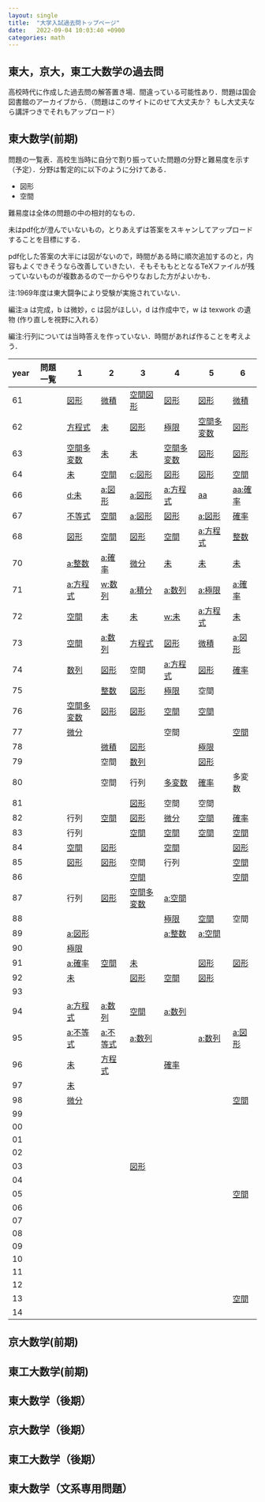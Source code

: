 ```yaml
---
layout: single
title:  "大学入試過去問トップページ"
date:   2022-09-04 10:03:40 +0900
categories: math
---
```



## 東大，京大，東工大数学の過去問

高校時代に作成した過去問の解答置き場．間違っている可能性あり．問題は国会図書館のアーカイブから．（問題はこのサイトにのせて大丈夫か？ もし大丈夫なら講評つきでそれもアップロード）

## 東大数学(前期)

問題の一覧表．高校生当時に自分で割り振っていた問題の分野と難易度を示す（予定）．分野は暫定的に以下のように分けてある．

- 図形
- 空間

難易度は全体の問題の中の相対的なもの．

未はpdf化が澄んでいないもの，とりあえずは答案をスキャンしてアップロードすることを目標にする．

pdf化した答案の大半には図がないので，時間がある時に順次追加するのと，内容もよくできそうなら改善していきたい．そもそももととなるTeXファイルが残っていないものが複数あるので一からやりなおした方がよいかも．

注:1969年度は東大闘争により受験が実施されていない．

編注:a は完成，b は微妙，c は図がほしい，d は作成中で，w は texwork の遺物 (作り直しを視野に入れる）

編注:行列については当時答えを作っていない．時間があれば作ることを考えよう．


| year |問題一覧 | 1                    | 2                  | 3                    | 4                    | 5                    | 6                  |
|------|-- | --------------------|--------------------|----------------------|----------------------|----------------------|--------------------|
| 61   || [図形][ut61-1]       | [微積][ut61-2]     | [空間図形][ut61-3]   | [図形][ut61-4]       | [図形][ut61-5]       | [微積][ut61-6]     |
| 62   || [方程式][ut62-1]     | [未][ut62-2]       | [図形][ut62-3]       | [極限][ut62-4]       | [空間多変数][ut62-5] | [図形][ut62-6]     |
| 63   || [空間多変数][ut63-1] | [未][ut63-2]       | [未][ut63-3]         | [空間多変数][ut63-4] | [図形][ut63-5]       | [図形][ut63-6]     |
| 64   || [未][ut65-1]         | [空間][ut65-2]     | [c:図形][ut65-3]     | [図形][ut65-4]       | [図形][ut65-5]       | [空間][ut65-6]     |
| 66   || [d:未][ut66-1]       | [a:図形][ut66-2]   | [a:図形][ut66-3]     | [a:方程式][ut66-4]   | [aa][ut66-5]         | [aa:確率][ut66-6]  |
| 67   || [不等式][ut67-1]     | [空間][ut67-2]     | [a:図形][ut67-3]     | [図形][ut67-4]       | [a:図形][ut67-5]     | [確率][ut67-6]     |
| 68   || [図形][ut68-1]       | [空間][ut68-2]     | [図形][ut68-3]       | [空間][ut68-4]       | [a:方程式][ut68-5]   | [整数][ut68-6]     |
| 70   || [a:整数][ut70-1]     | [a:確率][ut70-2]   | [微分][ut70-3]       | [未][ut70-4]         | [未][ut70-5]         | [未][ut70-6]       |
| 71   || [a:方程式][ut71-1]   | [w:数列][ut71-3]   | [a:積分][ut71-3]     | [a:数列][ut71-4]     | [a:極限][ut71-5]     | [a:確率][ut71-6]   |
| 72   || [空間][ut72-1]       | [未][ut72-2]       | [未][ut72-3]         | [w:未][ut72-4]       | [a:方程式][ut72-5]   | [未][ut72-6]       |
| 73   || [空間][ut73-1]       | [a:数列][ut73-2]   | [方程式][ut73-3]     | [図形][ut73-4]       | [微積][ut73-5]       | [a:図形][ut73-6]   |
| 74   || [数列][ut74-1]       | [図形][ut74-2]     | 空間                 | [a:方程式][ut74-4]   | [図形][ut74-5]       | [確率][ut74-6]     |
| 75   ||                      | [整数][ut75-2]     | [図形][ut75-3]       | [極限][ut75-4]       | 空間                 |                    |
| 76   || [空間多変数][ut76-1] | [図形][ut76-2]     | [図形][ut76-3]       | [空間][ut76-4]       | [空間][ut76-5]       |                    |
| 77   || [微分][ut77-1]       |                    |                      | 空間                 |                      | [空間][ut77-6]     |
| 78   ||                      | [微積][ut78-2]     | [図形][ut78-3]       |                      | [極限][ut78-5]       |                    |
| 79   ||                      | 空間               | [数列][ut79-3]       |                      | [図形][ut79-5]       |                    |
| 80   ||                      | 空間               | 行列                 | [多変数][ut80-4]     | [確率][ut80-5]       | 多変数             |
| 81   ||                      |                    | [図形][ut81-3]       | 空間                 | 空間                 |                    |
| 82   || 行列                 | [空間][ut82-2]     | [図形][ut82-3]       | [微分][ut82-4]       | [空間][ut82-5]       | [確率][ut82-6]     |
| 83   || 行列                 |                    | [空間][ut83-3]       | [空間][ut83-4]       | [空間][ut83-5]       | [空間][ut83-6]     |
| 84   || [空間][ut84-1]       | [図形][ut84-2]     |                      | [空間][ut84-4]       |                      | [図形][ut84-6]     |
| 85   || [図形][ut85-1]       | [図形][ut85-2]     | 空間                 | 行列                 |                      | [空間][ut85-6]     |
| 86   ||                      |                    | [空間][ut86-3]       |                      |                      | [空間][ut86-6]     |
| 87   || 行列                 | [図形][ut87-2]     | [空間多変数][ut87-3] | [a:空間][ut87-4]     |                      |                    |
| 88   ||                      |                    |                      | [極限][ut88-4]       | [空間][ut88-5]       | 空間               |
| 89   || [a:図形][ut89-1]     |                    |                      | [a:整数][ut89-4]     | [a:空間][ut89-5]     |                    |
| 90   || [極限][ut90-1]       |                    |                      |                      |                      |                    |
| 91   || [a:確率][ut91-1]     | [空間][ut91-2]     | [未][ut91-3]         |                      | [図形][ut91-5]       | [図形][ut91-6]     |
| 92   || [未][ut92-1]         |                    | [図形][ut92-3]       | [空間][ut92-4]       | [図形][ut92-5]       |                    |
| 93   ||                      |                    |                      |                      |                      |                    |
| 94   || [a:方程式][ut94-1]   | [a:数列][ut94-2]   | [空間][ut94-3]       | [a:数列][ut95-4]     |                      |                    |
| 95   || [a:不等式][ut95-1]   | [a:不等式][ut95-2] | [a:数列][ut95-3]     |                      | [a:数列][ut95-5]     | [a:図形][ut95-6]   |
| 96   || [未][ut96-1]         | [方程式][ut96-2]   |                      | [確率][ut96-4]       |                      |                    |
| 97   || [未][ut97-1]         |                    |                      |                      |                      |                    |
| 98   || [微分][ut98-1]       |                    |                      |                      |                      | [空間][ut98-6]     |
| 99   ||                      |                    |                      |                      |                      |                    |
| 00   ||                      |                    |                      |                      |                      |                    |
| 01   ||                      |                    |                      |                      |                      |                    |
| 02   ||                      |                    |                      |                      |                      |                    |
| 03   ||                      |                    | [図形][ut03-1]       |                      |                      |                    |
| 04   ||                      |                    |                      |                      |                      |                    |
| 05   ||                      |                    |                      |                      |                      | [空間][ut05-6]     |
| 06   ||                      |                    |                      |                      |                      |                    |
| 07   ||                      |                    |                      |                      |                      |                    |
| 08   ||                      |                    |                      |                      |                      |                    |
| 09   ||                      |                    |                      |                      |                      |                    |
| 10   ||                      |                    |                      |                      |                      |                    |
| 11   ||                      |                    |                      |                      |                      |                    |
| 12   ||                      |                    |                      |                      |                      |                    |
| 13   ||                      |                    |                      |                      |                      | [空間][ut13-6]     |
| 14   ||                      |                    |                      |                      |                      |                    |


## 京大数学(前期)
## 東工大数学(前期)
## 東大数学（後期）

## 京大数学（後期）


## 東工大数学（後期）
## 東大数学（文系専用問題）

<!-- 解答ファイルへのpath-->

[ut61-1]: solutions/todai/todai-zenki/1961/61-1/ut-61-1.pdf
[ut61-1]: solutions/todai/todai-zenki/1961/61-1/ut-61-1.pdf
[ut61-2]: solutions/todai/todai-zenki/1961/61-2/ut-61-2.pdf
[ut61-3]: solutions/todai/todai-zenki/1961/61-3/ut-61-3.pdf
[ut61-4]: solutions/todai/todai-zenki/1961/61-4/ut-61-4.pdf
[ut61-5]: solutions/todai/todai-zenki/1961/61-5/ut-61-5.pdf
[ut61-6]: solutions/todai/todai-zenki/1961/61-6/ut-61-6.pdf
[ut62-1]: solutions/todai/todai-zenki/1962/62-1/ut-62-1.pdf
[ut62-2]: solutions/todai/todai-zenki/1962/62-2/ut-62-2.pdf
[ut62-3]: solutions/todai/todai-zenki/1962/62-3/ut-62-3.pdf
[ut62-4]: solutions/todai/todai-zenki/1962/62-4/ut-62-4.pdf
[ut62-5]: solutions/todai/todai-zenki/1962/62-5/ut-62-5.pdf
[ut62-6]: solutions/todai/todai-zenki/1962/62-6/ut-62-6.pdf
[ut63-1]: solutions/todai/todai-zenki/1963/63-1/ut-63-1.pdf
[ut63-2]: solutions/todai/todai-zenki/1963/63-2/ut-63-2.pdf
[ut63-3]: solutions/todai/todai-zenki/1963/63-3/ut-63-3.pdf
[ut63-4]: solutions/todai/todai-zenki/1963/63-4/ut-63-4.pdf
[ut63-5]: solutions/todai/todai-zenki/1963/63-5/ut-63-5.pdf
[ut63-6]: solutions/todai/todai-zenki/1963/63-6/ut-63-6.pdf
[ut64-1]: solutions/todai/todai-zenki/1964/64-1/ut-64-1.pdf
[ut64-2]: solutions/todai/todai-zenki/1964/64-2/ut-64-2.pdf
[ut64-3]: solutions/todai/todai-zenki/1964/64-3/ut-64-3.pdf
[ut64-4]: solutions/todai/todai-zenki/1964/64-4/ut-64-4.pdf
[ut64-5]: solutions/todai/todai-zenki/1964/64-5/ut-64-5.pdf
[ut64-6]: solutions/todai/todai-zenki/1964/64-6/ut-64-6.pdf
[ut65-1]: solutions/todai/todai-zenki/1965/65-1/ut-65-1.pdf
[ut65-2]: solutions/todai/todai-zenki/1965/65-2/ut-65-2.pdf
[ut65-3]: solutions/todai/todai-zenki/1965/65-3/ut-65-3.pdf
[ut65-4]: solutions/todai/todai-zenki/1965/65-4/ut-65-4.pdf
[ut65-5]: solutions/todai/todai-zenki/1965/65-5/ut-65-5.pdf
[ut65-6]: solutions/todai/todai-zenki/1965/65-6/ut-65-6.pdf
[ut66-1]: solutions/todai/todai-zenki/1966/66-1/ut-66-1.pdf
[ut66-2]: solutions/todai/todai-zenki/1966/66-2/ut-66-2.pdf
[ut66-3]: solutions/todai/todai-zenki/1966/66-3/ut-66-3.pdf
[ut66-4]: solutions/todai/todai-zenki/1966/66-4/ut-66-4.pdf
[ut66-5]: solutions/todai/todai-zenki/1966/66-5/ut-66-5.pdf
[ut66-6]: solutions/todai/todai-zenki/1966/66-6/ut-66-6.pdf
[ut67-1]: solutions/todai/todai-zenki/1967/67-1/ut-67-1.pdf
[ut67-2]: solutions/todai/todai-zenki/1967/67-2/ut-67-2.pdf
[ut67-3]: solutions/todai/todai-zenki/1967/67-3/ut-67-3.pdf
[ut67-4]: solutions/todai/todai-zenki/1967/67-4/ut-67-4.pdf
[ut67-5]: solutions/todai/todai-zenki/1967/67-5/ut-67-5.pdf
[ut67-6]: solutions/todai/todai-zenki/1967/67-6/ut-67-6.pdf
[ut68-1]: solutions/todai/todai-zenki/1968/68-1/ut-68-1.pdf
[ut68-2]: solutions/todai/todai-zenki/1968/68-2/ut-68-2.pdf
[ut68-3]: solutions/todai/todai-zenki/1968/68-3/ut-68-3.pdf
[ut68-4]: solutions/todai/todai-zenki/1968/68-4/ut-68-4.pdf
[ut68-5]: solutions/todai/todai-zenki/1968/68-5/ut-68-5.pdf
[ut68-6]: solutions/todai/todai-zenki/1968/68-6/ut-68-6.pdf
[ut69-1]: solutions/todai/todai-zenki/1969/69-1/ut-69-1.pdf
[ut69-2]: solutions/todai/todai-zenki/1969/69-2/ut-69-2.pdf
[ut69-3]: solutions/todai/todai-zenki/1969/69-3/ut-69-3.pdf
[ut69-4]: solutions/todai/todai-zenki/1969/69-4/ut-69-4.pdf
[ut69-5]: solutions/todai/todai-zenki/1969/69-5/ut-69-5.pdf
[ut69-6]: solutions/todai/todai-zenki/1969/69-6/ut-69-6.pdf
[ut70-1]: solutions/todai/todai-zenki/1970/70-1/ut-70-1.pdf
[ut70-2]: solutions/todai/todai-zenki/1970/70-2/ut-70-2.pdf
[ut70-3]: solutions/todai/todai-zenki/1970/70-3/ut-70-3.pdf
[ut70-4]: solutions/todai/todai-zenki/1970/70-4/ut-70-4.pdf
[ut70-5]: solutions/todai/todai-zenki/1970/70-5/ut-70-5.pdf
[ut70-6]: solutions/todai/todai-zenki/1970/70-6/ut-70-6.pdf
[ut71-1]: solutions/todai/todai-zenki/1971/71-1/ut-71-1.pdf
[ut71-2]: solutions/todai/todai-zenki/1971/71-2/ut-71-2.pdf
[ut71-3]: solutions/todai/todai-zenki/1971/71-3/ut-71-3.pdf
[ut71-4]: solutions/todai/todai-zenki/1971/71-4/ut-71-4.pdf
[ut71-5]: solutions/todai/todai-zenki/1971/71-5/ut-71-5.pdf
[ut71-6]: solutions/todai/todai-zenki/1971/71-6/ut-71-6.pdf
[ut72-1]: solutions/todai/todai-zenki/1972/72-1/ut-72-1.pdf
[ut72-2]: solutions/todai/todai-zenki/1972/72-2/ut-72-2.pdf
[ut72-3]: solutions/todai/todai-zenki/1972/72-3/ut-72-3.pdf
[ut72-4]: solutions/todai/todai-zenki/1972/72-4/ut-72-4.pdf
[ut72-5]: solutions/todai/todai-zenki/1972/72-5/ut-72-5.pdf
[ut72-6]: solutions/todai/todai-zenki/1972/72-6/ut-72-6.pdf
[ut73-1]: solutions/todai/todai-zenki/1973/73-1/ut-73-1.pdf
[ut73-2]: solutions/todai/todai-zenki/1973/73-2/ut-73-2.pdf
[ut73-3]: solutions/todai/todai-zenki/1973/73-3/ut-73-3.pdf
[ut73-4]: solutions/todai/todai-zenki/1973/73-4/ut-73-4.pdf
[ut73-5]: solutions/todai/todai-zenki/1973/73-5/ut-73-5.pdf
[ut73-6]: solutions/todai/todai-zenki/1973/73-6/ut-73-6.pdf
[ut74-1]: solutions/todai/todai-zenki/1974/74-1/ut-74-1.pdf
[ut74-2]: solutions/todai/todai-zenki/1974/74-2/ut-74-2.pdf
[ut74-3]: solutions/todai/todai-zenki/1974/74-3/ut-74-3.pdf
[ut74-4]: solutions/todai/todai-zenki/1974/74-4/ut-74-4.pdf
[ut74-5]: solutions/todai/todai-zenki/1974/74-5/ut-74-5.pdf
[ut74-6]: solutions/todai/todai-zenki/1974/74-6/ut-74-6.pdf
[ut75-1]: solutions/todai/todai-zenki/1975/75-1/ut-75-1.pdf
[ut75-2]: solutions/todai/todai-zenki/1975/75-2/ut-75-2.pdf
[ut75-3]: solutions/todai/todai-zenki/1975/75-3/ut-75-3.pdf
[ut75-4]: solutions/todai/todai-zenki/1975/75-4/ut-75-4.pdf
[ut75-5]: solutions/todai/todai-zenki/1975/75-5/ut-75-5.pdf
[ut75-6]: solutions/todai/todai-zenki/1975/75-6/ut-75-6.pdf
[ut76-1]: solutions/todai/todai-zenki/1976/76-1/ut-76-1.pdf
[ut76-2]: solutions/todai/todai-zenki/1976/76-2/ut-76-2.pdf
[ut76-3]: solutions/todai/todai-zenki/1976/76-3/ut-76-3.pdf
[ut76-4]: solutions/todai/todai-zenki/1976/76-4/ut-76-4.pdf
[ut76-5]: solutions/todai/todai-zenki/1976/76-5/ut-76-5.pdf
[ut76-6]: solutions/todai/todai-zenki/1976/76-6/ut-76-6.pdf
[ut77-1]: solutions/todai/todai-zenki/1977/77-1/ut-77-1.pdf
[ut77-2]: solutions/todai/todai-zenki/1977/77-2/ut-77-2.pdf
[ut77-3]: solutions/todai/todai-zenki/1977/77-3/ut-77-3.pdf
[ut77-4]: solutions/todai/todai-zenki/1977/77-4/ut-77-4.pdf
[ut77-5]: solutions/todai/todai-zenki/1977/77-5/ut-77-5.pdf
[ut77-6]: solutions/todai/todai-zenki/1977/77-6/ut-77-6.pdf
[ut78-1]: solutions/todai/todai-zenki/1978/78-1/ut-78-1.pdf
[ut78-2]: solutions/todai/todai-zenki/1978/78-2/ut-78-2.pdf
[ut78-3]: solutions/todai/todai-zenki/1978/78-3/ut-78-3.pdf
[ut78-4]: solutions/todai/todai-zenki/1978/78-4/ut-78-4.pdf
[ut78-5]: solutions/todai/todai-zenki/1978/78-5/ut-78-5.pdf
[ut78-6]: solutions/todai/todai-zenki/1978/78-6/ut-78-6.pdf
[ut79-1]: solutions/todai/todai-zenki/1979/79-1/ut-79-1.pdf
[ut79-2]: solutions/todai/todai-zenki/1979/79-2/ut-79-2.pdf
[ut79-3]: solutions/todai/todai-zenki/1979/79-3/ut-79-3.pdf
[ut79-4]: solutions/todai/todai-zenki/1979/79-4/ut-79-4.pdf
[ut79-5]: solutions/todai/todai-zenki/1979/79-5/ut-79-5.pdf
[ut79-6]: solutions/todai/todai-zenki/1979/79-6/ut-79-6.pdf
[ut80-1]: solutions/todai/todai-zenki/1980/80-1/ut-80-1.pdf
[ut80-2]: solutions/todai/todai-zenki/1980/80-2/ut-80-2.pdf
[ut80-3]: solutions/todai/todai-zenki/1980/80-3/ut-80-3.pdf
[ut80-4]: solutions/todai/todai-zenki/1980/80-4/ut-80-4.pdf
[ut80-5]: solutions/todai/todai-zenki/1980/80-5/ut-80-5.pdf
[ut80-6]: solutions/todai/todai-zenki/1980/80-6/ut-80-6.pdf
[ut81-1]: solutions/todai/todai-zenki/1981/81-1/ut-81-1.pdf
[ut81-2]: solutions/todai/todai-zenki/1981/81-2/ut-81-2.pdf
[ut81-3]: solutions/todai/todai-zenki/1981/81-3/ut-81-3.pdf
[ut81-4]: solutions/todai/todai-zenki/1981/81-4/ut-81-4.pdf
[ut81-5]: solutions/todai/todai-zenki/1981/81-5/ut-81-5.pdf
[ut81-6]: solutions/todai/todai-zenki/1981/81-6/ut-81-6.pdf
[ut82-1]: solutions/todai/todai-zenki/1982/82-1/ut-82-1.pdf
[ut82-2]: solutions/todai/todai-zenki/1982/82-2/ut-82-2.pdf
[ut82-3]: solutions/todai/todai-zenki/1982/82-3/ut-82-3.pdf
[ut82-4]: solutions/todai/todai-zenki/1982/82-4/ut-82-4.pdf
[ut82-5]: solutions/todai/todai-zenki/1982/82-5/ut-82-5.pdf
[ut82-6]: solutions/todai/todai-zenki/1982/82-6/ut-82-6.pdf
[ut83-1]: solutions/todai/todai-zenki/1983/83-1/ut-83-1.pdf
[ut83-2]: solutions/todai/todai-zenki/1983/83-2/ut-83-2.pdf
[ut83-3]: solutions/todai/todai-zenki/1983/83-3/ut-83-3.pdf
[ut83-4]: solutions/todai/todai-zenki/1983/83-4/ut-83-4.pdf
[ut83-5]: solutions/todai/todai-zenki/1983/83-5/ut-83-5.pdf
[ut83-6]: solutions/todai/todai-zenki/1983/83-6/ut-83-6.pdf
[ut84-1]: solutions/todai/todai-zenki/1984/84-1/ut-84-1.pdf
[ut84-2]: solutions/todai/todai-zenki/1984/84-2/ut-84-2.pdf
[ut84-3]: solutions/todai/todai-zenki/1984/84-3/ut-84-3.pdf
[ut84-4]: solutions/todai/todai-zenki/1984/84-4/ut-84-4.pdf
[ut84-5]: solutions/todai/todai-zenki/1984/84-5/ut-84-5.pdf
[ut84-6]: solutions/todai/todai-zenki/1984/84-6/ut-84-6.pdf
[ut85-1]: solutions/todai/todai-zenki/1985/85-1/ut-85-1.pdf
[ut85-2]: solutions/todai/todai-zenki/1985/85-2/ut-85-2.pdf
[ut85-3]: solutions/todai/todai-zenki/1985/85-3/ut-85-3.pdf
[ut85-4]: solutions/todai/todai-zenki/1985/85-4/ut-85-4.pdf
[ut85-5]: solutions/todai/todai-zenki/1985/85-5/ut-85-5.pdf
[ut85-6]: solutions/todai/todai-zenki/1985/85-6/ut-85-6.pdf
[ut86-1]: solutions/todai/todai-zenki/1986/86-1/ut-86-1.pdf
[ut86-2]: solutions/todai/todai-zenki/1986/86-2/ut-86-2.pdf
[ut86-3]: solutions/todai/todai-zenki/1986/86-3/ut-86-3.pdf
[ut86-4]: solutions/todai/todai-zenki/1986/86-4/ut-86-4.pdf
[ut86-5]: solutions/todai/todai-zenki/1986/86-5/ut-86-5.pdf
[ut86-6]: solutions/todai/todai-zenki/1986/86-6/ut-86-6.pdf
[ut87-1]: solutions/todai/todai-zenki/1987/87-1/ut-87-1.pdf
[ut87-2]: solutions/todai/todai-zenki/1987/87-2/ut-87-2.pdf
[ut87-3]: solutions/todai/todai-zenki/1987/87-3/ut-87-3.pdf
[ut87-4]: solutions/todai/todai-zenki/1987/87-4/ut-87-4.pdf
[ut87-5]: solutions/todai/todai-zenki/1987/87-5/ut-87-5.pdf
[ut87-6]: solutions/todai/todai-zenki/1987/87-6/ut-87-6.pdf
[ut88-1]: solutions/todai/todai-zenki/1988/88-1/ut-88-1.pdf
[ut88-2]: solutions/todai/todai-zenki/1988/88-2/ut-88-2.pdf
[ut88-3]: solutions/todai/todai-zenki/1988/88-3/ut-88-3.pdf
[ut88-4]: solutions/todai/todai-zenki/1988/88-4/ut-88-4.pdf
[ut88-5]: solutions/todai/todai-zenki/1988/88-5/ut-88-5.pdf
[ut88-6]: solutions/todai/todai-zenki/1988/88-6/ut-88-6.pdf
[ut89-1]: solutions/todai/todai-zenki/1989/89-1/ut-89-1.pdf
[ut89-2]: solutions/todai/todai-zenki/1989/89-2/ut-89-2.pdf
[ut89-3]: solutions/todai/todai-zenki/1989/89-3/ut-89-3.pdf
[ut89-4]: solutions/todai/todai-zenki/1989/89-4/ut-89-4.pdf
[ut89-5]: solutions/todai/todai-zenki/1989/89-5/ut-89-5.pdf
[ut89-6]: solutions/todai/todai-zenki/1989/89-6/ut-89-6.pdf
[ut90-1]: solutions/todai/todai-zenki/1990/90-1/ut-90-1.pdf
[ut90-2]: solutions/todai/todai-zenki/1990/90-2/ut-90-2.pdf
[ut90-3]: solutions/todai/todai-zenki/1990/90-3/ut-90-3.pdf
[ut90-4]: solutions/todai/todai-zenki/1990/90-4/ut-90-4.pdf
[ut90-5]: solutions/todai/todai-zenki/1990/90-5/ut-90-5.pdf
[ut90-6]: solutions/todai/todai-zenki/1990/90-6/ut-90-6.pdf
[ut91-1]: solutions/todai/todai-zenki/1991/91-1/ut-91-1.pdf
[ut91-2]: solutions/todai/todai-zenki/1991/91-2/ut-91-2.pdf
[ut91-3]: solutions/todai/todai-zenki/1991/91-3/ut-91-3.pdf
[ut91-4]: solutions/todai/todai-zenki/1991/91-4/ut-91-4.pdf
[ut91-5]: solutions/todai/todai-zenki/1991/91-5/ut-91-5.pdf
[ut91-6]: solutions/todai/todai-zenki/1991/91-6/ut-91-6.pdf
[ut92-1]: solutions/todai/todai-zenki/1992/92-1/ut-92-1.pdf
[ut92-2]: solutions/todai/todai-zenki/1992/92-2/ut-92-2.pdf
[ut92-3]: solutions/todai/todai-zenki/1992/92-3/ut-92-3.pdf
[ut92-4]: solutions/todai/todai-zenki/1992/92-4/ut-92-4.pdf
[ut92-5]: solutions/todai/todai-zenki/1992/92-5/ut-92-5.pdf
[ut92-6]: solutions/todai/todai-zenki/1992/92-6/ut-92-6.pdf
[ut93-1]: solutions/todai/todai-zenki/1993/93-1/ut-93-1.pdf
[ut93-2]: solutions/todai/todai-zenki/1993/93-2/ut-93-2.pdf
[ut93-3]: solutions/todai/todai-zenki/1993/93-3/ut-93-3.pdf
[ut93-4]: solutions/todai/todai-zenki/1993/93-4/ut-93-4.pdf
[ut93-5]: solutions/todai/todai-zenki/1993/93-5/ut-93-5.pdf
[ut93-6]: solutions/todai/todai-zenki/1993/93-6/ut-93-6.pdf
[ut94-1]: solutions/todai/todai-zenki/1994/94-1/ut-94-1.pdf
[ut94-2]: solutions/todai/todai-zenki/1994/94-2/ut-94-2.pdf
[ut94-3]: solutions/todai/todai-zenki/1994/94-3/ut-94-3.pdf
[ut94-4]: solutions/todai/todai-zenki/1994/94-4/ut-94-4.pdf
[ut94-5]: solutions/todai/todai-zenki/1994/94-5/ut-94-5.pdf
[ut94-6]: solutions/todai/todai-zenki/1994/94-6/ut-94-6.pdf
[ut95-1]: solutions/todai/todai-zenki/1995/95-1/ut-95-1.pdf
[ut95-2]: solutions/todai/todai-zenki/1995/95-2/ut-95-2.pdf
[ut95-3]: solutions/todai/todai-zenki/1995/95-3/ut-95-3.pdf
[ut95-4]: solutions/todai/todai-zenki/1995/95-4/ut-95-4.pdf
[ut95-5]: solutions/todai/todai-zenki/1995/95-5/ut-95-5.pdf
[ut95-6]: solutions/todai/todai-zenki/1995/95-6/ut-95-6.pdf
[ut96-1]: solutions/todai/todai-zenki/1996/96-1/ut-96-1.pdf
[ut96-2]: solutions/todai/todai-zenki/1996/96-2/ut-96-2.pdf
[ut96-3]: solutions/todai/todai-zenki/1996/96-3/ut-96-3.pdf
[ut96-4]: solutions/todai/todai-zenki/1996/96-4/ut-96-4.pdf
[ut96-5]: solutions/todai/todai-zenki/1996/96-5/ut-96-5.pdf
[ut96-6]: solutions/todai/todai-zenki/1996/96-6/ut-96-6.pdf
[ut97-1]: solutions/todai/todai-zenki/1997/97-1/ut-97-1.pdf
[ut97-2]: solutions/todai/todai-zenki/1997/97-2/ut-97-2.pdf
[ut97-3]: solutions/todai/todai-zenki/1997/97-3/ut-97-3.pdf
[ut97-4]: solutions/todai/todai-zenki/1997/97-4/ut-97-4.pdf
[ut97-5]: solutions/todai/todai-zenki/1997/97-5/ut-97-5.pdf
[ut97-6]: solutions/todai/todai-zenki/1997/97-6/ut-97-6.pdf
[ut98-1]: solutions/todai/todai-zenki/1998/98-1/ut-98-1.pdf
[ut98-2]: solutions/todai/todai-zenki/1998/98-2/ut-98-2.pdf
[ut98-3]: solutions/todai/todai-zenki/1998/98-3/ut-98-3.pdf
[ut98-4]: solutions/todai/todai-zenki/1998/98-4/ut-98-4.pdf
[ut98-5]: solutions/todai/todai-zenki/1998/98-5/ut-98-5.pdf
[ut98-6]: solutions/todai/todai-zenki/1998/98-6/ut-98-6.pdf
[ut99-1]: solutions/todai/todai-zenki/1999/99-1/ut-99-1.pdf
[ut99-2]: solutions/todai/todai-zenki/1999/99-2/ut-99-2.pdf
[ut99-3]: solutions/todai/todai-zenki/1999/99-3/ut-99-3.pdf
[ut99-4]: solutions/todai/todai-zenki/1999/99-4/ut-99-4.pdf
[ut99-5]: solutions/todai/todai-zenki/1999/99-5/ut-99-5.pdf
[ut99-6]: solutions/todai/todai-zenki/1999/99-6/ut-99-6.pdf
[ut00-1]: solutions/todai/todai-zenki/2000/00-1/ut-00-1.pdf
[ut00-2]: solutions/todai/todai-zenki/2000/00-2/ut-00-2.pdf
[ut00-3]: solutions/todai/todai-zenki/2000/00-3/ut-00-3.pdf
[ut00-4]: solutions/todai/todai-zenki/2000/00-4/ut-00-4.pdf
[ut00-5]: solutions/todai/todai-zenki/2000/00-5/ut-00-5.pdf
[ut00-6]: solutions/todai/todai-zenki/2000/00-6/ut-00-6.pdf
[ut01-1]: solutions/todai/todai-zenki/2001/01-1/ut-01-1.pdf
[ut01-2]: solutions/todai/todai-zenki/2001/01-2/ut-01-2.pdf
[ut01-3]: solutions/todai/todai-zenki/2001/01-3/ut-01-3.pdf
[ut01-4]: solutions/todai/todai-zenki/2001/01-4/ut-01-4.pdf
[ut01-5]: solutions/todai/todai-zenki/2001/01-5/ut-01-5.pdf
[ut01-6]: solutions/todai/todai-zenki/2001/01-6/ut-01-6.pdf
[ut02-1]: solutions/todai/todai-zenki/2002/02-1/ut-02-1.pdf
[ut02-2]: solutions/todai/todai-zenki/2002/02-2/ut-02-2.pdf
[ut02-3]: solutions/todai/todai-zenki/2002/02-3/ut-02-3.pdf
[ut02-4]: solutions/todai/todai-zenki/2002/02-4/ut-02-4.pdf
[ut02-5]: solutions/todai/todai-zenki/2002/02-5/ut-02-5.pdf
[ut02-6]: solutions/todai/todai-zenki/2002/02-6/ut-02-6.pdf
[ut03-1]: solutions/todai/todai-zenki/2003/03-1/ut-03-1.pdf
[ut03-2]: solutions/todai/todai-zenki/2003/03-2/ut-03-2.pdf
[ut03-3]: solutions/todai/todai-zenki/2003/03-3/ut-03-3.pdf
[ut03-4]: solutions/todai/todai-zenki/2003/03-4/ut-03-4.pdf
[ut03-5]: solutions/todai/todai-zenki/2003/03-5/ut-03-5.pdf
[ut03-6]: solutions/todai/todai-zenki/2003/03-6/ut-03-6.pdf
[ut04-1]: solutions/todai/todai-zenki/2004/04-1/ut-04-1.pdf
[ut04-2]: solutions/todai/todai-zenki/2004/04-2/ut-04-2.pdf
[ut04-3]: solutions/todai/todai-zenki/2004/04-3/ut-04-3.pdf
[ut04-4]: solutions/todai/todai-zenki/2004/04-4/ut-04-4.pdf
[ut04-5]: solutions/todai/todai-zenki/2004/04-5/ut-04-5.pdf
[ut04-6]: solutions/todai/todai-zenki/2004/04-6/ut-04-6.pdf
[ut05-1]: solutions/todai/todai-zenki/2005/05-1/ut-05-1.pdf
[ut05-2]: solutions/todai/todai-zenki/2005/05-2/ut-05-2.pdf
[ut05-3]: solutions/todai/todai-zenki/2005/05-3/ut-05-3.pdf
[ut05-4]: solutions/todai/todai-zenki/2005/05-4/ut-05-4.pdf
[ut05-5]: solutions/todai/todai-zenki/2005/05-5/ut-05-5.pdf
[ut05-6]: solutions/todai/todai-zenki/2005/05-6/ut-05-6.pdf
[ut06-1]: solutions/todai/todai-zenki/2006/06-1/ut-06-1.pdf
[ut06-2]: solutions/todai/todai-zenki/2006/06-2/ut-06-2.pdf
[ut06-3]: solutions/todai/todai-zenki/2006/06-3/ut-06-3.pdf
[ut06-4]: solutions/todai/todai-zenki/2006/06-4/ut-06-4.pdf
[ut06-5]: solutions/todai/todai-zenki/2006/06-5/ut-06-5.pdf
[ut06-6]: solutions/todai/todai-zenki/2006/06-6/ut-06-6.pdf
[ut07-1]: solutions/todai/todai-zenki/2007/07-1/ut-07-1.pdf
[ut07-2]: solutions/todai/todai-zenki/2007/07-2/ut-07-2.pdf
[ut07-3]: solutions/todai/todai-zenki/2007/07-3/ut-07-3.pdf
[ut07-4]: solutions/todai/todai-zenki/2007/07-4/ut-07-4.pdf
[ut07-5]: solutions/todai/todai-zenki/2007/07-5/ut-07-5.pdf
[ut07-6]: solutions/todai/todai-zenki/2007/07-6/ut-07-6.pdf
[ut08-1]: solutions/todai/todai-zenki/2008/08-1/ut-08-1.pdf
[ut08-2]: solutions/todai/todai-zenki/2008/08-2/ut-08-2.pdf
[ut08-3]: solutions/todai/todai-zenki/2008/08-3/ut-08-3.pdf
[ut08-4]: solutions/todai/todai-zenki/2008/08-4/ut-08-4.pdf
[ut08-5]: solutions/todai/todai-zenki/2008/08-5/ut-08-5.pdf
[ut08-6]: solutions/todai/todai-zenki/2008/08-6/ut-08-6.pdf
[ut09-1]: solutions/todai/todai-zenki/2009/09-1/ut-09-1.pdf
[ut09-2]: solutions/todai/todai-zenki/2009/09-2/ut-09-2.pdf
[ut09-3]: solutions/todai/todai-zenki/2009/09-3/ut-09-3.pdf
[ut09-4]: solutions/todai/todai-zenki/2009/09-4/ut-09-4.pdf
[ut09-5]: solutions/todai/todai-zenki/2009/09-5/ut-09-5.pdf
[ut09-6]: solutions/todai/todai-zenki/2009/09-6/ut-09-6.pdf
[ut10-1]: solutions/todai/todai-zenki/2010/10-1/ut-10-1.pdf
[ut10-2]: solutions/todai/todai-zenki/2010/10-2/ut-10-2.pdf
[ut10-3]: solutions/todai/todai-zenki/2010/10-3/ut-10-3.pdf
[ut10-4]: solutions/todai/todai-zenki/2010/10-4/ut-10-4.pdf
[ut10-5]: solutions/todai/todai-zenki/2010/10-5/ut-10-5.pdf
[ut10-6]: solutions/todai/todai-zenki/2010/10-6/ut-10-6.pdf
[ut11-1]: solutions/todai/todai-zenki/2011/11-1/ut-11-1.pdf
[ut11-2]: solutions/todai/todai-zenki/2011/11-2/ut-11-2.pdf
[ut11-3]: solutions/todai/todai-zenki/2011/11-3/ut-11-3.pdf
[ut11-4]: solutions/todai/todai-zenki/2011/11-4/ut-11-4.pdf
[ut11-5]: solutions/todai/todai-zenki/2011/11-5/ut-11-5.pdf
[ut11-6]: solutions/todai/todai-zenki/2011/11-6/ut-11-6.pdf
[ut12-1]: solutions/todai/todai-zenki/2012/12-1/ut-12-1.pdf
[ut12-2]: solutions/todai/todai-zenki/2012/12-2/ut-12-2.pdf
[ut12-3]: solutions/todai/todai-zenki/2012/12-3/ut-12-3.pdf
[ut12-4]: solutions/todai/todai-zenki/2012/12-4/ut-12-4.pdf
[ut12-5]: solutions/todai/todai-zenki/2012/12-5/ut-12-5.pdf
[ut12-6]: solutions/todai/todai-zenki/2012/12-6/ut-12-6.pdf
[ut13-1]: solutions/todai/todai-zenki/2013/13-1/ut-13-1.pdf
[ut13-2]: solutions/todai/todai-zenki/2013/13-2/ut-13-2.pdf
[ut13-3]: solutions/todai/todai-zenki/2013/13-3/ut-13-3.pdf
[ut13-4]: solutions/todai/todai-zenki/2013/13-4/ut-13-4.pdf
[ut13-5]: solutions/todai/todai-zenki/2013/13-5/ut-13-5.pdf
[ut13-6]: solutions/todai/todai-zenki/2013/13-6/ut-13-6.pdf
[ut14-1]: solutions/todai/todai-zenki/2014/14-1/ut-14-1.pdf
[ut14-2]: solutions/todai/todai-zenki/2014/14-2/ut-14-2.pdf
[ut14-3]: solutions/todai/todai-zenki/2014/14-3/ut-14-3.pdf
[ut14-4]: solutions/todai/todai-zenki/2014/14-4/ut-14-4.pdf
[ut14-5]: solutions/todai/todai-zenki/2014/14-5/ut-14-5.pdf
[ut14-6]: solutions/todai/todai-zenki/2014/14-6/ut-14-6.pdf
